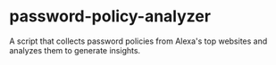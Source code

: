 # password-policy-analyzer
A script that collects password policies from Alexa's top websites and analyzes them to generate insights.
